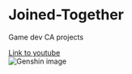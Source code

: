 # Joined-Together
 Game dev CA projects

[Link to youtube](https://www.youtube.com/)
<br>
![Genshin image](https://cdn1.epicgames.com/salesEvent/salesEvent/EGS_GenshinImpact_miHoYoLimited_S1_2560x1440-91c6cd7312cc2647c3ebccca10f30399)
